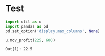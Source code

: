 # Test

```python
import util as u
import pandas as pd
pd.set_option('display.max_columns', None)
```

```python
u.mov_profit(225, 600)
```

```text
Out[1]: 22.5
```
















